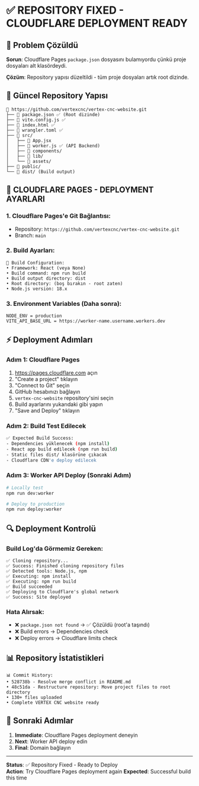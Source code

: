 # ✅ REPOSITORY FIXED - CLOUDFLARE DEPLOYMENT READY

## 🔧 Problem Çözüldü

**Sorun**: Cloudflare Pages `package.json` dosyasını bulamıyordu çünkü proje dosyaları alt klasördeydi.

**Çözüm**: Repository yapısı düzeltildi - tüm proje dosyaları artık root dizinde.

## 📂 Güncel Repository Yapısı

```
📁 https://github.com/vertexcnc/vertex-cnc-website.git
├── 📄 package.json ✅ (Root dizinde)
├── 📄 vite.config.js ✅ 
├── 📄 index.html ✅
├── 📄 wrangler.toml ✅
├── 📁 src/
│   ├── 📄 App.jsx
│   ├── 📄 worker.js ✅ (API Backend)
│   ├── 📁 components/
│   ├── 📁 lib/
│   └── 📁 assets/
├── 📁 public/
└── 📁 dist/ (Build output)
```

## 🚀 CLOUDFLARE PAGES - DEPLOYMENT AYARLARI

### 1. Cloudflare Pages'e Git Bağlantısı:
- Repository: `https://github.com/vertexcnc/vertex-cnc-website.git`
- Branch: `main`

### 2. Build Ayarları:
```
🔧 Build Configuration:
• Framework: React (veya None)
• Build command: npm run build
• Build output directory: dist
• Root directory: (boş bırakın - root zaten)
• Node.js version: 18.x
```

### 3. Environment Variables (Daha sonra):
```
NODE_ENV = production
VITE_API_BASE_URL = https://worker-name.username.workers.dev
```

## ⚡ Deployment Adımları

### Adım 1: Cloudflare Pages
1. https://pages.cloudflare.com açın
2. "Create a project" tıklayın
3. "Connect to Git" seçin
4. GitHub hesabınızı bağlayın
5. `vertex-cnc-website` repository'sini seçin
6. Build ayarlarını yukarıdaki gibi yapın
7. "Save and Deploy" tıklayın

### Adım 2: Build Test Edilecek
```bash
✅ Expected Build Success:
- Dependencies yüklenecek (npm install)
- React app build edilecek (npm run build)
- Static files dist/ klasörüne çıkacak
- Cloudflare CDN'e deploy edilecek
```

### Adım 3: Worker API Deploy (Sonraki Adım)
```bash
# Locally test
npm run dev:worker

# Deploy to production
npm run deploy:worker
```

## 🔍 Deployment Kontrolü

### Build Log'da Görmemiz Gereken:
```
✅ Cloning repository...
✅ Success: Finished cloning repository files
✅ Detected tools: Node.js, npm
✅ Executing: npm install
✅ Executing: npm run build
✅ Build succeeded
✅ Deploying to Cloudflare's global network
✅ Success: Site deployed
```

### Hata Alırsak:
- ❌ `package.json not found` → ✅ Çözüldü (root'a taşındı)
- ❌ Build errors → Dependencies check
- ❌ Deploy errors → Cloudflare limits check

## 📊 Repository İstatistikleri

```
📊 Commit History:
• 528738b - Resolve merge conflict in README.md
• 48c51da - Restructure repository: Move project files to root directory
• 130+ files uploaded
• Complete VERTEX CNC website ready
```

## 🎯 Sonraki Adımlar

1. **Immediate**: Cloudflare Pages deployment deneyin
2. **Next**: Worker API deploy edin  
3. **Final**: Domain bağlayın

---

**Status**: ✅ Repository Fixed - Ready to Deploy  
**Action**: Try Cloudflare Pages deployment again
**Expected**: Successful build this time

